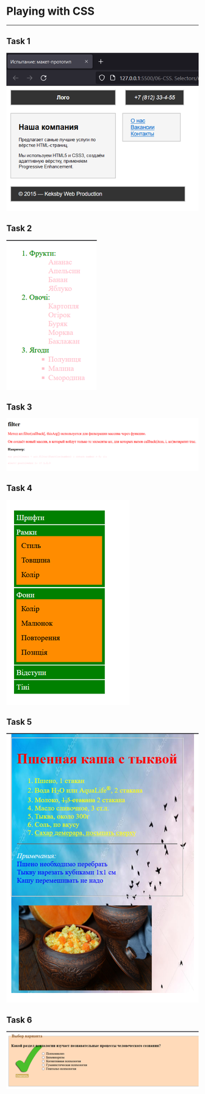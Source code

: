 # Playing with CSS
---
## Task 1
![](maket.png)
## Task 2
![](task1.png)
## Task 3
![](task2.png)
## Task 4
![](task3.png)
## Task 5
![](task5.png)
## Task 6
![](task7.png)

